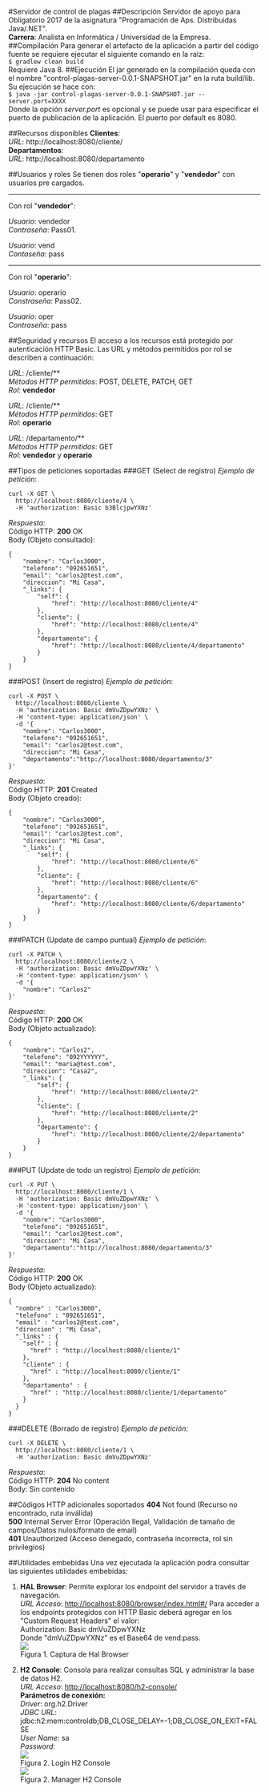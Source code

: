 #Servidor de control de plagas
##Descripción
Servidor de apoyo para Obligatorio 2017 de la asignatura "Programación de Aps. Distribuidas Java/.NET".  
**Carrera**: Analista en Informática / Universidad de la Empresa. 
##Compilación
Para generar el artefacto de la aplicación a partir del código fuente se requiere ejecutar el siguiente comando en la raiz:   
`$ gradlew clean build`   
Requiere Java 8.
##Ejecución 
El jar generado en la compilación queda con el nombre "control-plagas-server-0.0.1-SNAPSHOT.jar" en la ruta build/lib. Su ejecución se hace con:   
`$ java -jar control-plagas-server-0.0.1-SNAPSHOT.jar --server.port=XXXX`   
Donde la opción *server.port* es opcional y se puede usar para especificar el puerto de publicación de la aplicación. El puerto por default es 8080.

##Recursos disponibles
**Clientes**:   
*URL*: http://localhost:8080/cliente/   
**Departamentos**:   
*URL*: http://localhost:8080/departamento

##Usuarios y roles
Se tienen dos roles "**operario**" y "**vendedor**" con usuarios pre cargados.      
___
Con rol "**vendedor**":    

*Usuario*: vendedor   
*Contraseña*: Pass01.   

*Usuario*: vend   
*Contaseña*: pass   
___    
Con rol "**operario**":   
    
*Usuario*: operario   
*Constraseña*: Pass02.
   
*Usuario*: oper   
*Contraseña*: pass       

##Seguridad y recursos
El acceso a los recursos está protegido por autenticación HTTP Basic. Las URL y métodos permitidos por rol se describen a continuación:

*URL*: /cliente/**   
*Métodos HTTP permitidos*: POST, DELETE, PATCH, GET   
*Rol*: **vendedor**   

*URL*: /cliente/**   
*Métodos HTTP permitidos*: GET   
*Rol*: **operario**   

*URL*: /departamento/**   
*Métodos HTTP permitidos*: GET   
*Rol*: **vendedor** y **operario**

##Tipos de peticiones soportadas
###GET (Select de registro)
*Ejemplo de petición*:

```
curl -X GET \
  http://localhost:8080/cliente/4 \
  -H 'authorization: Basic b3BlcjpwYXNz'  
```
*Respuesta*:   
Código HTTP: **200** OK   
Body (Objeto consultado):  

```
{
    "nombre": "Carlos3000",
    "telefono": "092651651",
    "email": "carlos2@test.com",
    "direccion": "Mi Casa",
    "_links": {
        "self": {
            "href": "http://localhost:8080/cliente/4"
        },
        "cliente": {
            "href": "http://localhost:8080/cliente/4"
        },
        "departamento": {
            "href": "http://localhost:8080/cliente/4/departamento"
        }
    }
}
```

###POST (Insert de registro)
*Ejemplo de petición*:   

```
curl -X POST \
  http://localhost:8080/cliente \
  -H 'authorization: Basic dmVuZDpwYXNz' \
  -H 'content-type: application/json' \
  -d '{
    "nombre": "Carlos3000",
    "telefono": "092651651",
    "email": "carlos2@test.com",
    "direccion": "Mi Casa",
    "departamento":"http://localhost:8080/departamento/3"
}'
```
*Respuesta*:   
Código HTTP: **201** Created   
Body (Objeto creado):  

```
{
    "nombre": "Carlos3000",
    "telefono": "092651651",
    "email": "carlos2@test.com",
    "direccion": "Mi Casa",
    "_links": {
        "self": {
            "href": "http://localhost:8080/cliente/6"
        },
        "cliente": {
            "href": "http://localhost:8080/cliente/6"
        },
        "departamento": {
            "href": "http://localhost:8080/cliente/6/departamento"
        }
    }
}
```

###PATCH (Update de campo puntual)
*Ejemplo de petición*:   

```
curl -X PATCH \
  http://localhost:8080/cliente/2 \
  -H 'authorization: Basic dmVuZDpwYXNz' \
  -H 'content-type: application/json' \
  -d '{
    "nombre": "Carlos2"
}'
```

*Respuesta*:   
Código HTTP: **200** OK     
Body (Objeto actualizado):   
  
```
{
    "nombre": "Carlos2",
    "telefono": "092YYYYYY",
    "email": "maria@test.com",
    "direccion": "Casa2",
    "_links": {
        "self": {
            "href": "http://localhost:8080/cliente/2"
        },
        "cliente": {
            "href": "http://localhost:8080/cliente/2"
        },
        "departamento": {
            "href": "http://localhost:8080/cliente/2/departamento"
        }
    }
}
```

###PUT (Update de todo un registro)
*Ejemplo de petición*:   

```
curl -X PUT \
  http://localhost:8080/cliente/1 \
  -H 'authorization: Basic dmVuZDpwYXNz' \
  -H 'content-type: application/json' \
  -d '{
    "nombre": "Carlos3000",
    "telefono": "092651651",
    "email": "carlos2@test.com",
    "direccion": "Mi Casa",
    "departamento":"http://localhost:8080/departamento/3"
}'
```

*Respuesta*:   
Código HTTP: **200** OK     
Body (Objeto actualizado):   

```
{
  "nombre" : "Carlos3000",
  "telefono" : "092651651",
  "email" : "carlos2@test.com",
  "direccion" : "Mi Casa",
  "_links" : {
    "self" : {
      "href" : "http://localhost:8080/cliente/1"
    },
    "cliente" : {
      "href" : "http://localhost:8080/cliente/1"
    },
    "departamento" : {
      "href" : "http://localhost:8080/cliente/1/departamento"
    }
  }
}
```

###DELETE (Borrado de registro)
*Ejemplo de petición*:   

```
curl -X DELETE \
  http://localhost:8080/cliente/1 \
  -H 'authorization: Basic dmVuZDpwYXNz' 
```

*Respuesta*:   
Código HTTP: **204** No content     
Body: Sin contenido  

##Códigos HTTP adicionales soportados
**404** Not found (Recurso no encontrado, ruta inválida)   
**500** Internal Server Error (Operación Ilegal, Validación de tamaño de campos/Datos nulos/formato de email)   
**401** Unauthorized (Acceso denegado, contraseña incorrecta, rol sin privilegios)   

##Utilidades embebidas
Una vez ejecutada la aplicación podra consultar las siguientes utilidades embebidas:   
1. **HAL Browser**: Permite explorar los endpoint del servidor a través de navegación.  
*URL Acceso*: [http://localhost:8080/browser/index.html#/](http://localhost:8080/browser/index.html#/)
Para acceder a los endpoints protegidos con HTTP Basic deberá agregar en los "Custom Request Headers" el valor:   
Authorization: Basic dmVuZDpwYXNz    
Donde "dmVuZDpwYXNz" es el Base64 de vend:pass.        
![](HalBrowser.png)  
Figura 1. Captura de Hal Browser
   
2. **H2 Console**: Consola para realizar consultas SQL y administrar la base de datos H2.   
*URL Acceso*: [http://localhost:8080/h2-console/](http://localhost:8080/h2-console/)   
**Parámetros de conexión:**   
*Driver*: org.h2.Driver   
*JDBC URL*: jdbc:h2:mem:controldb;DB_CLOSE_DELAY=-1;DB_CLOSE_ON_EXIT=FALSE   
*User Name*: sa   
*Password*:   
![](H2ConsoleLogin.png)   
Figura 2. Login H2 Console   
![](H2ConsoleManager.png)   
Figura 2. Manager H2 Console   

